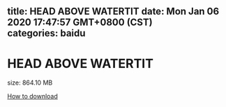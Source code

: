 
title: HEAD ABOVE WATERTIT
date: Mon Jan 06 2020 17:47:57 GMT+0800 (CST)    
categories: baidu
---

# HEAD ABOVE WATERTIT
size: 864.10 MB
 
 

[How to download](https://bpcam.bemobtrk.com/go/2ceec3aa-1ca2-46d6-b9ff-aaa5c184517c?jno=1804)